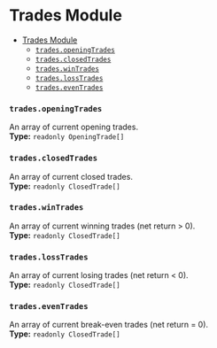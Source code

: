 # Trades Module

- [Trades Module](#trades-module)
    - [`trades.openingTrades`](#tradesopeningtrades)
    - [`trades.closedTrades`](#tradesclosedtrades)
    - [`trades.winTrades`](#tradeswintrades)
    - [`trades.lossTrades`](#tradeslosstrades)
    - [`trades.evenTrades`](#tradeseventrades)

### `trades.openingTrades`
An array of current opening trades.<br/>
**Type:** `readonly OpeningTrade[]`

### `trades.closedTrades`
An array of current closed trades.<br/>
**Type:** `readonly ClosedTrade[]`

### `trades.winTrades`
An array of current winning trades (net return > 0).<br/>
**Type:** `readonly ClosedTrade[]`

### `trades.lossTrades`
An array of current losing trades (net return < 0).<br/>
**Type:** `readonly ClosedTrade[]`

### `trades.evenTrades`
An array of current break-even trades (net return = 0).<br/>
**Type:** `readonly ClosedTrade[]`
